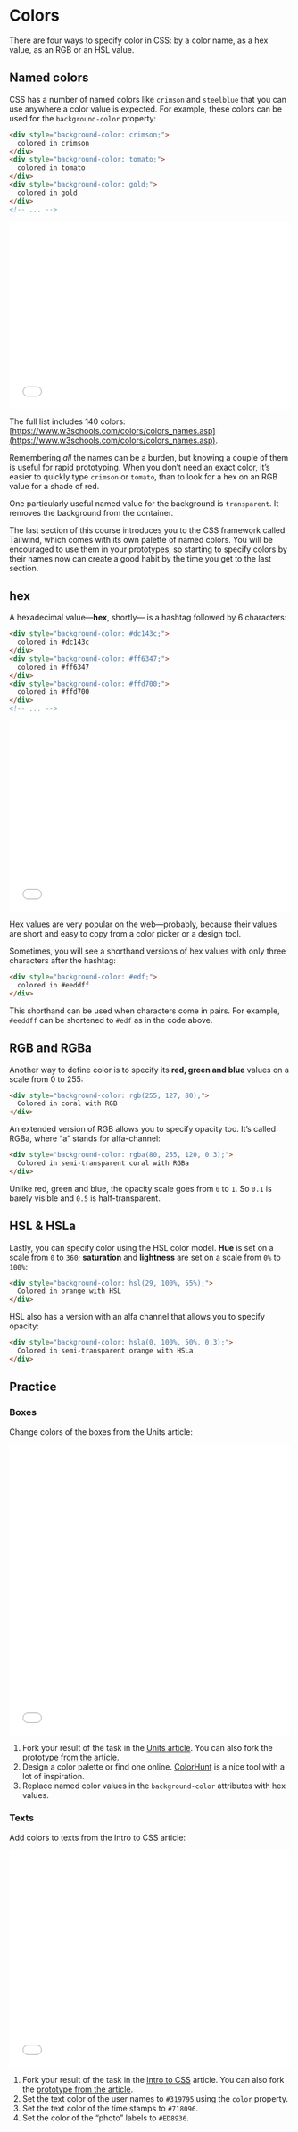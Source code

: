 # Colors

There are four ways to specify color in CSS: by a color name, as a hex value, as an RGB or an HSL value.

## Named colors

CSS has a number of named colors like `crimson` and `steelblue` that you can use anywhere a color value is expected. For example, these colors can be used for the `background-color` property:

```html {1,4,7}
<div style="background-color: crimson;">
  colored in crimson  
</div>
<div style="background-color: tomato;">
  colored in tomato
</div>
<div style="background-color: gold;">
  colored in gold
</div>
<!-- ... -->
```

<iframe height="335" style="width: 100%;" scrolling="no" title="Style—Colors—words" src="//codepen.io/andgordy/embed/joNRvQ/?height=335&theme-id=36403&default-tab=result" frameborder="no" allowtransparency="true" allowfullscreen="true">
  See the Pen <a href='https://codepen.io/andgordy/pen/joNRvQ/'>Style—Colors—words</a> by And Gordy
  (<a href='https://codepen.io/andgordy'>@andgordy</a>) on <a href='https://codepen.io'>CodePen</a>.
</iframe>

The full list includes 140 colors: [https://www.w3schools.com/colors/colors_names.asp](https://www.w3schools.com/colors/colors_names.asp).

Remembering *all* the names can be a burden, but knowing a couple of them is useful for rapid prototyping. When you don’t need an exact color, it’s easier to quickly type `crimson` or `tomato`, than to look for a hex on an RGB value for a shade of red.

One particularly useful named value for the background is `transparent`. It removes the background from the container.

The last section of this course introduces you to the CSS framework called Tailwind, which comes with its own palette of named colors. You will be encouraged to use them in your prototypes, so starting to specify colors by their names now can create a good habit by the time you get to the last section.

## hex

A hexadecimal value—**hex**, shortly— is a hashtag followed by 6 characters:

```html {1,4,7}
<div style="background-color: #dc143c;">
  colored in #dc143c  
</div>
<div style="background-color: #ff6347;">
  colored in #ff6347
</div>
<div style="background-color: #ffd700;">
  colored in #ffd700
</div>
<!-- ... -->
```

<iframe height="342" style="width: 100%;" scrolling="no" title="Style—Colors—hex" src="//codepen.io/andgordy/embed/NVKmoO/?height=342&theme-id=36403&default-tab=result" frameborder="no" allowtransparency="true" allowfullscreen="true">
  See the Pen <a href='https://codepen.io/andgordy/pen/NVKmoO/'>Style—Colors—hex</a> by And Gordy
  (<a href='https://codepen.io/andgordy'>@andgordy</a>) on <a href='https://codepen.io'>CodePen</a>.
</iframe>

Hex values are very popular on the web—probably, because their values are short and easy to copy from a color picker or a design tool.

Sometimes, you will see a shorthand versions of hex values with only three characters after the hashtag:

```html
<div style="background-color: #edf;">
  colored in #eeddff
</div>
```

This shorthand can be used when characters come in pairs. For example, `#eeddff` can be shortened to `#edf` as in the code above.

## RGB and RGBa

Another way to define color is to specify its **red, green and blue** values on a scale from 0 to 255:

```html
<div style="background-color: rgb(255, 127, 80);">
  Colored in coral with RGB
</div>
```

An extended version of RGB allows you to specify opacity too. It’s called RGBa, where “a” stands for alfa-channel:

```html
<div style="background-color: rgba(80, 255, 120, 0.3);">
  Colored in semi-transparent coral with RGBa
</div>
```

Unlike red, green and blue, the opacity scale goes from `0` to `1`. So `0.1` is barely visible and `0.5` is half-transparent.

## HSL & HSLa

Lastly, you can specify color using the HSL color model. **Hue** is set on a scale from `0` to `360`; **saturation** and **lightness** are set on a scale from `0%` to `100%`:

```html
<div style="background-color: hsl(29, 100%, 55%);">
  Colored in orange with HSL
</div>
```

HSL also has a version with an alfa channel that allows you to specify opacity:

```html
<div style="background-color: hsla(0, 100%, 50%, 0.3);">
  Colored in semi-transparent orange with HSLa
</div>
```

## Practice

### Boxes

Change colors of the boxes from the Units article:

<iframe height="521" style="width: 100%;" scrolling="no" title="Style—Colors—Task1" src="//codepen.io/andgordy/embed/JqyVWM/?height=521&theme-id=36403&default-tab=result" frameborder="no" allowtransparency="true" allowfullscreen="true">
  See the Pen <a href='https://codepen.io/andgordy/pen/JqyVWM/'>Style—Colors—Task1</a> by And Gordy
  (<a href='https://codepen.io/andgordy'>@andgordy</a>) on <a href='https://codepen.io'>CodePen</a>.
</iframe>

1. Fork your result of the task in the [Units article](./units.md#practice). You can also fork the [prototype from the article](https://codepen.io/andgordy/pen/NVvoPb).
2. Design a color palette or find one online. [ColorHunt](https://colorhunt.co/palettes/trendy) is a nice tool with a lot of inspiration.
3. Replace named color values in the `background-color` attributes with hex values.

### Texts

Add colors to texts from the Intro to CSS article:

<iframe height="389" style="width: 100%;" scrolling="no" title="Style—Colors—Task2" src="//codepen.io/andgordy/embed/qGXwmx/?height=389&theme-id=36403&default-tab=result" frameborder="no" allowtransparency="true" allowfullscreen="true">
  See the Pen <a href='https://codepen.io/andgordy/pen/qGXwmx/'>Style—Colors—Task2</a> by And Gordy
  (<a href='https://codepen.io/andgordy'>@andgordy</a>) on <a href='https://codepen.io'>CodePen</a>.
</iframe>

1. Fork your result of the task in the [Intro to CSS](./intro-to-css.md#practice) article. You can also fork the [prototype from the article](https://codepen.io/andgordy/pen/GavYzr).
2. Set the text color of the user names to `#319795` using the `color` property.
3. Set the text color of the time stamps to `#718096`.
4. Set the color of the “photo” labels to `#ED8936`.